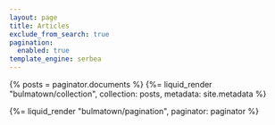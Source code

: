 ```yaml
---
layout: page
title: Articles
exclude_from_search: true
pagination:
  enabled: true
template_engine: serbea
---
```


{% posts = paginator.documents %}
{%= liquid_render "bulmatown/collection", collection: posts, metadata: site.metadata %}

{%= liquid_render "bulmatown/pagination", paginator: paginator %}